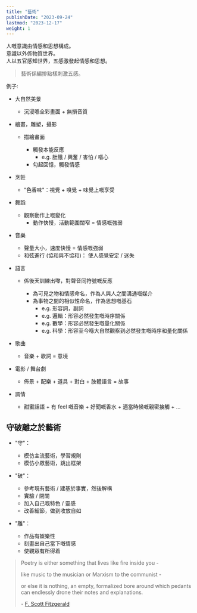```yaml
---
title: "藝術"
publishDate: "2023-09-24"
lastmod: "2023-12-17"
weight: 1
---
```


人嘅意識由情感和思想構成。<br/>
意識以外係物質世界。<br/>
人以五官感知世界，五感激發起情感和思想。<br/>

> 藝術係編排點樣刺激五感。

例子:

- 大自然美景

  - 沉浸喺全彩畫面 + 無損音質

- 繪畫，雕塑，攝影

  - 描繪畫面

    - 觸發本能反應
      - e.g. 肚餓 / 興奮 / 害怕 / 嘔心
    - 勾起回憶，觸發情感

- 烹飪

  - "色香味"：視覺 + 嗅覺 + 味覺上嘅享受

- 舞蹈

  - 觀察動作上嘅變化
    - 動作快慢，活動範圍闊窄 = 情感嘅強弱

- 音樂

  - 聲量大小，速度快慢 = 情感嘅強弱
  - 和弦進行 (協和與不協和)： 使人感覺安定 / 迷失

- 語言

  - 係後天訓練出嚟，對聲音同符號嘅反應

    - 為可見之物和情感命名，作為人與人之間溝通嘅媒介
    - 為事物之間的相似性命名，作為思想嘅基石
      - e.g. 形容詞，副詞
      - e.g. 邏輯：形容必然發生嘅時序關係
      - e.g. 數學：形容必然發生嘅量化關係
      - e.g. 科學：形容至今喺大自然觀察到必然發生嘅時序和量化關係

- 歌曲

  - 音樂 + 歌詞 = 意境

- 電影 / 舞台劇

  - 佈景 + 配樂 + 道具 + 對白 + 肢體語言 = 故事

- 調情

  - 甜蜜話語 + 有 feel 嘅音樂 + 好聞嘅香水 + 適當時候嘅親密接觸 + ...

## 守破離之於藝術

- "守"：

  - 模仿主流藝術，學習規則
  - 模仿小眾藝術，跳出框架

- "破"：

  - 參考現有藝術 / 建基於事實，然後解構
  - 實驗 / 閉關
  - 加入自己嘅特色 / 靈感
  - 改善細節，做到收放自如

- "離"：

  - 作品有娛樂性
  - 刻畫出自己當下嘅情感
  - 使觀眾有所得着

> Poetry is either something that lives like fire inside you -
>
> like music to the musician or Marxism to the communist -
>
> or else it is nothing, an empty, formalized bore around which pedants can
> endlessly drone their notes and explanations.
>
> \- [F. Scott Fitzgerald](https://www.goodreads.com/quotes/9250256-poetry-is-either-something-that-lives-like-fire-inside-you)
